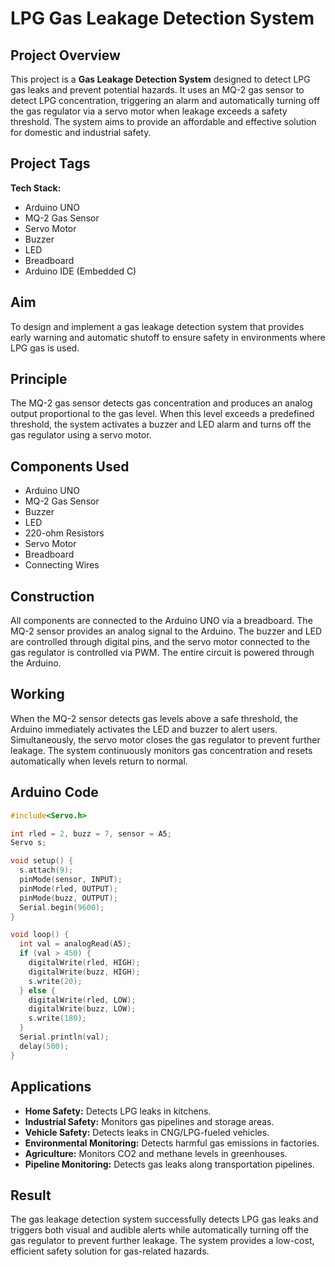 # LPG Gas Leakage Detection System

## Project Overview

This project is a **Gas Leakage Detection System** designed to detect LPG gas leaks and prevent potential hazards. It uses an MQ-2 gas sensor to detect LPG concentration, triggering an alarm and automatically turning off the gas regulator via a servo motor when leakage exceeds a safety threshold. The system aims to provide an affordable and effective solution for domestic and industrial safety.

## Project Tags

**Tech Stack:**

* Arduino UNO
* MQ-2 Gas Sensor
* Servo Motor
* Buzzer
* LED
* Breadboard
* Arduino IDE (Embedded C)

## Aim

To design and implement a gas leakage detection system that provides early warning and automatic shutoff to ensure safety in environments where LPG gas is used.


## Principle

The MQ-2 gas sensor detects gas concentration and produces an analog output proportional to the gas level. When this level exceeds a predefined threshold, the system activates a buzzer and LED alarm and turns off the gas regulator using a servo motor.

## Components Used

* Arduino UNO
* MQ-2 Gas Sensor
* Buzzer
* LED
* 220-ohm Resistors
* Servo Motor
* Breadboard
* Connecting Wires


## Construction

All components are connected to the Arduino UNO via a breadboard. The MQ-2 sensor provides an analog signal to the Arduino. The buzzer and LED are controlled through digital pins, and the servo motor connected to the gas regulator is controlled via PWM. The entire circuit is powered through the Arduino.


## Working

When the MQ-2 sensor detects gas levels above a safe threshold, the Arduino immediately activates the LED and buzzer to alert users. Simultaneously, the servo motor closes the gas regulator to prevent further leakage. The system continuously monitors gas concentration and resets automatically when levels return to normal.


## Arduino Code

```cpp
#include<Servo.h>

int rled = 2, buzz = 7, sensor = A5;
Servo s;

void setup() {
  s.attach(9);
  pinMode(sensor, INPUT);
  pinMode(rled, OUTPUT);
  pinMode(buzz, OUTPUT);
  Serial.begin(9600);
}

void loop() {
  int val = analogRead(A5);
  if (val > 450) {
    digitalWrite(rled, HIGH);
    digitalWrite(buzz, HIGH);
    s.write(20);
  } else {
    digitalWrite(rled, LOW);
    digitalWrite(buzz, LOW);
    s.write(180);
  }
  Serial.println(val);
  delay(500);
}
```

## Applications

* **Home Safety:** Detects LPG leaks in kitchens.
* **Industrial Safety:** Monitors gas pipelines and storage areas.
* **Vehicle Safety:** Detects leaks in CNG/LPG-fueled vehicles.
* **Environmental Monitoring:** Detects harmful gas emissions in factories.
* **Agriculture:** Monitors CO2 and methane levels in greenhouses.
* **Pipeline Monitoring:** Detects gas leaks along transportation pipelines.

## Result

The gas leakage detection system successfully detects LPG gas leaks and triggers both visual and audible alerts while automatically turning off the gas regulator to prevent further leakage. The system provides a low-cost, efficient safety solution for gas-related hazards.

